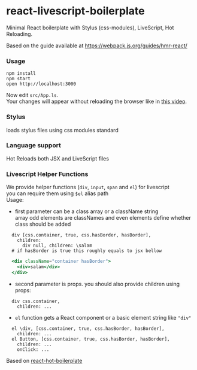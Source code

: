 react-livescript-boilerplate
=====================

Minimal React boilerplate with Stylus (css-modules), LiveScript, Hot Reloading.

Based on the guide available at https://webpack.js.org/guides/hmr-react/

### Usage

```
npm install
npm start
open http://localhost:3000
```

Now edit `src/App.ls`.  
Your changes will appear without reloading the browser like in [this video](http://vimeo.com/100010922).

### Stylus
loads stylus files using css modules standard

### Language support
Hot Reloads both JSX and LiveScript files

### Livescript Helper Functions  
We provide helper functions (`div`, `input`, `span` and `el`) for livescript   
you can require them using `$el` alias path  
Usage:  

  - first parameter can be a class array or a className string    
    array odd elements are classNames and even elements define whether class should be added
  ```livescript
    div [css.container, true, css.hasBorder, hasBorder],
      children: 
        div null, children: \salam
    # if hasBorder is true this roughly equals to jsx bellow
  ```
  ```jsx
    <div className="container hasBorder"> 
      <div>salam</div>
    </div>
  ```

  - second parameter is props. 
    you should also provide children using props:  
  ```livescript
    div css.container,
      children: ...
  ``` 

  - `el` function gets a React component or a basic element string like `"div"`    
  ```livescript
    el \div, [css.container, true, css.hasBorder, hasBorder],
      children: ...
    el Button, [css.container, true, css.hasBorder, hasBorder],
      children: ...
      onClick: ...
  ``` 

Based on [react-hot-boilerplate](https://github.com/gaearon/react-hot-boilerplate/graphs/contributors)
